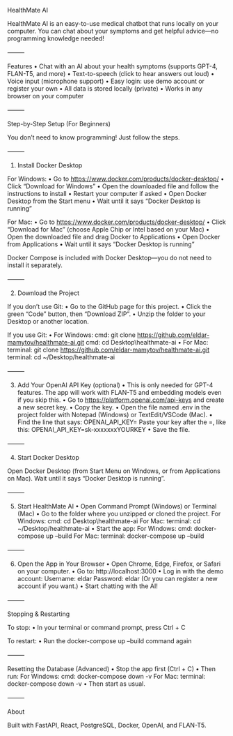 HealthMate AI

HealthMate AI is an easy-to-use medical chatbot that runs locally on your computer. You can chat about your symptoms and get helpful advice—no programming knowledge needed!

⸻

Features
	•	Chat with an AI about your health symptoms (supports GPT-4, FLAN-T5, and more)
	•	Text-to-speech (click to hear answers out loud)
	•	Voice input (microphone support)
	•	Easy login: use demo account or register your own
	•	All data is stored locally (private)
	•	Works in any browser on your computer

⸻

Step-by-Step Setup (For Beginners)

You don’t need to know programming! Just follow the steps.

⸻

1. Install Docker Desktop

For Windows:
	•	Go to https://www.docker.com/products/docker-desktop/
	•	Click “Download for Windows”
	•	Open the downloaded file and follow the instructions to install
	•	Restart your computer if asked
	•	Open Docker Desktop from the Start menu
	•	Wait until it says “Docker Desktop is running”

For Mac:
	•	Go to https://www.docker.com/products/docker-desktop/
	•	Click “Download for Mac” (choose Apple Chip or Intel based on your Mac)
	•	Open the downloaded file and drag Docker to Applications
	•	Open Docker from Applications
	•	Wait until it says “Docker Desktop is running”

Docker Compose is included with Docker Desktop—you do not need to install it separately.

⸻

2. Download the Project

If you don’t use Git:
	•	Go to the GitHub page for this project.
	•	Click the green “Code” button, then “Download ZIP”.
	•	Unzip the folder to your Desktop or another location.

If you use Git:
	•	For Windows:
cmd: git clone https://github.com/eldar-mamytov/healthmate-ai.git
cmd: cd Desktop\healthmate-ai
	•	For Mac:
terminal: git clone https://github.com/eldar-mamytov/healthmate-ai.git
terminal: cd ~/Desktop/healthmate-ai

⸻

3. Add Your OpenAI API Key (optional)
	•	This is only needed for GPT-4 features. The app will work with FLAN-T5 and embedding models even if you skip this.
	•	Go to https://platform.openai.com/api-keys and create a new secret key.
	•	Copy the key.
	•	Open the file named .env in the project folder with Notepad (Windows) or TextEdit/VSCode (Mac).
	•	Find the line that says:
OPENAI_API_KEY=
Paste your key after the =, like this:
OPENAI_API_KEY=sk-xxxxxxxYOURKEY
	•	Save the file.

⸻

4. Start Docker Desktop

Open Docker Desktop (from Start Menu on Windows, or from Applications on Mac).
Wait until it says “Docker Desktop is running”.

⸻

5. Start HealthMate AI
	•	Open Command Prompt (Windows) or Terminal (Mac)
	•	Go to the folder where you unzipped or cloned the project.
For Windows:
    cmd: cd Desktop\healthmate-ai
For Mac:
    terminal: cd ~/Desktop/healthmate-ai
	•	Start the app:
For Windows:
    cmd: docker-compose up –build
For Mac:
    terminal: docker-compose up –build

⸻

6. Open the App in Your Browser
	•	Open Chrome, Edge, Firefox, or Safari on your computer.
	•	Go to: http://localhost:3000
	•	Log in with the demo account:
Username: eldar
Password: eldar
(Or you can register a new account if you want.)
	•	Start chatting with the AI!

⸻

Stopping & Restarting

To stop:
	•	In your terminal or command prompt, press Ctrl + C

To restart:
	•	Run the docker-compose up –build command again

⸻

Resetting the Database (Advanced)
	•	Stop the app first (Ctrl + C)
	•	Then run:
For Windows:
cmd: docker-compose down -v
For Mac:
terminal: docker-compose down -v
	•	Then start as usual.

⸻

About

Built with FastAPI, React, PostgreSQL, Docker, OpenAI, and FLAN-T5.